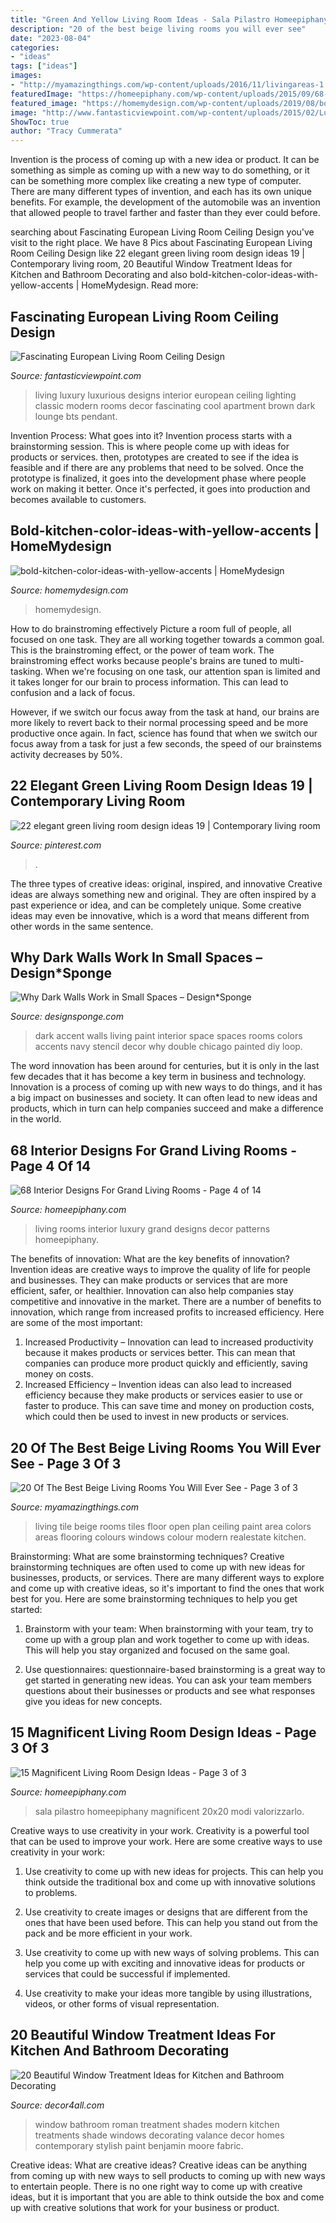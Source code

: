 ```yaml
---
title: "Green And Yellow Living Room Ideas - Sala Pilastro Homeepiphany Magnificent 20x20 Modi Valorizzarlo"
description: "20 of the best beige living rooms you will ever see"
date: "2023-08-04"
categories:
- "ideas"
tags: ["ideas"]
images:
- "http://myamazingthings.com/wp-content/uploads/2016/11/livingareas-1.jpg"
featuredImage: "https://homeepiphany.com/wp-content/uploads/2015/09/68-Interior-Designs-For-Grand-Living-Rooms-19.jpg"
featured_image: "https://homemydesign.com/wp-content/uploads/2019/08/bold-kitchen-color-ideas-with-yellow-accents.jpg"
image: "http://www.fantasticviewpoint.com/wp-content/uploads/2015/02/Luxurious-Living-Room-Decorating-Ideas-Classic-Interior-Design-634x385.jpg"
ShowToc: true
author: "Tracy Cummerata"
---
```



Invention is the process of coming up with a new idea or product. It can be something as simple as coming up with a new way to do something, or it can be something more complex like creating a new type of computer. There are many different types of invention, and each has its own unique benefits. For example, the development of the automobile was an invention that allowed people to travel farther and faster than they ever could before.

	

		
searching about Fascinating European Living Room Ceiling Design you've visit to the right place. We have 8 Pics about Fascinating European Living Room Ceiling Design like 22 elegant green living room design ideas 19 | Contemporary living room, 20 Beautiful Window Treatment Ideas for Kitchen and Bathroom Decorating and also bold-kitchen-color-ideas-with-yellow-accents | HomeMydesign. Read more:
		
    
## Fascinating European Living Room Ceiling Design

<img loading=lazy src="http://www.fantasticviewpoint.com/wp-content/uploads/2015/02/Luxurious-Living-Room-Decorating-Ideas-Classic-Interior-Design-634x385.jpg" onerror="this.onerror=null;this.src='https://tse1.mm.bing.net/th?id=OIP.4nOkT9avaRwfENat8xa8IQHaEf&amp;pid=15.1';" alt="Fascinating European Living Room Ceiling Design">

_Source: fantasticviewpoint.com_

>living luxury luxurious designs interior european ceiling lighting classic modern rooms decor fascinating cool apartment brown dark lounge bts pendant. 

	

Invention Process: What goes into it?
Invention process starts with a brainstorming session. This is where people come up with ideas for products or services. then, prototypes are created to see if the idea is feasible and if there are any problems that need to be solved. Once the prototype is finalized, it goes into the development phase where people work on making it better. Once it's perfected, it goes into production and becomes available to customers.

    
## Bold-kitchen-color-ideas-with-yellow-accents | HomeMydesign

<img loading=lazy src="https://homemydesign.com/wp-content/uploads/2019/08/bold-kitchen-color-ideas-with-yellow-accents.jpg" onerror="this.onerror=null;this.src='https://tse1.mm.bing.net/th?id=OIP.FnqC6iUjjCz3rchu-xiVdAHaLH&amp;pid=15.1';" alt="bold-kitchen-color-ideas-with-yellow-accents | HomeMydesign">

_Source: homemydesign.com_

>homemydesign. 

	

How to do brainstroming effectively
Picture a room full of people, all focused on one task. They are all working together towards a common goal. This is the brainstroming effect, or the power of team work.
The brainstroming effect works because people's brains are tuned to multi-tasking. When we're focusing on one task, our attention span is limited and it takes longer for our brain to process information. This can lead to confusion and a lack of focus.

However, if we switch our focus away from the task at hand, our brains are more likely to revert back to their normal processing speed and be more productive once again. In fact, science has found that when we switch our focus away from a task for just a few seconds, the speed of our brainstems activity decreases by 50%.

    
## 22 Elegant Green Living Room Design Ideas 19 | Contemporary Living Room

<img loading=lazy src="https://i.pinimg.com/736x/56/94/98/569498a42b0bee3d158eac25984724a5.jpg" onerror="this.onerror=null;this.src='https://tse3.mm.bing.net/th?id=OIP.rz1fP-Lyjnfz1FKP4-RMngHaJ4&amp;pid=15.1';" alt="22 elegant green living room design ideas 19 | Contemporary living room">

_Source: pinterest.com_

>. 

	

The three types of creative ideas: original, inspired, and innovative
Creative ideas are always something new and original. They are often inspired by a past experience or idea, and can be completely unique. Some creative ideas may even be innovative, which is a word that means different from other words in the same sentence.

    
## Why Dark Walls Work In Small Spaces – Design*Sponge

<img loading=lazy src="https://www.designsponge.com/wp-content/uploads/2015/11/03_amberhampton.jpg" onerror="this.onerror=null;this.src='https://tse2.mm.bing.net/th?id=OIP.CQ1xjco_PB4fqMWvqx5QZAHaKh&amp;pid=15.1';" alt="Why Dark Walls Work in Small Spaces – Design*Sponge">

_Source: designsponge.com_

>dark accent walls living paint interior space spaces rooms colors accents navy stencil decor why double chicago painted diy loop. 

	

The word innovation has been around for centuries, but it is only in the last few decades that it has become a key term in business and technology. Innovation is a process of coming up with new ways to do things, and it has a big impact on businesses and society. It can often lead to new ideas and products, which in turn can help companies succeed and make a difference in the world.

    
## 68 Interior Designs For Grand Living Rooms - Page 4 Of 14

<img loading=lazy src="https://homeepiphany.com/wp-content/uploads/2015/09/68-Interior-Designs-For-Grand-Living-Rooms-19.jpg" onerror="this.onerror=null;this.src='https://tse1.mm.bing.net/th?id=OIP.L9jRcaarYwYy9bn5bJMZQAHaF8&amp;pid=15.1';" alt="68 Interior Designs For Grand Living Rooms - Page 4 of 14">

_Source: homeepiphany.com_

>living rooms interior luxury grand designs decor patterns homeepiphany. 

	

The benefits of innovation: What are the key benefits of innovation?
Invention ideas are creative ways to improve the quality of life for people and businesses. They can make products or services that are more efficient, safer, or healthier. Innovation can also help companies stay competitive and innovative in the market. There are a number of benefits to innovation, which range from increased profits to increased efficiency. Here are some of the most important: 
1. Increased Productivity – Innovation can lead to increased productivity because it makes products or services better. This can mean that companies can produce more product quickly and efficiently, saving money on costs. 
2. Increased Efficiency – Invention ideas can also lead to increased efficiency because they make products or services easier to use or faster to produce. This can save time and money on production costs, which could then be used to invest in new products or services.

    
## 20 Of The Best Beige Living Rooms You Will Ever See - Page 3 Of 3

<img loading=lazy src="http://myamazingthings.com/wp-content/uploads/2016/11/livingareas-1.jpg" onerror="this.onerror=null;this.src='https://tse3.mm.bing.net/th?id=OIP.YOTbQXZkploR0qo7dIwXgQHaFj&amp;pid=15.1';" alt="20 Of The Best Beige Living Rooms You Will Ever See - Page 3 of 3">

_Source: myamazingthings.com_

>living tile beige rooms tiles floor open plan ceiling paint area colors areas flooring colours windows colour modern realestate kitchen. 

	

Brainstorming: What are some brainstorming techniques?
Creative brainstorming techniques are often used to come up with new ideas for businesses, products, or services. There are many different ways to explore and come up with creative ideas, so it's important to find the ones that work best for you. Here are some brainstorming techniques to help you get started:
1. Brainstorm with your team: When brainstorming with your team, try to come up with a group plan and work together to come up with ideas. This will help you stay organized and focused on the same goal.

2. Use questionnaires: questionnaire-based brainstorming is a great way to get started in generating new ideas. You can ask your team members questions about their businesses or products and see what responses give you ideas for new concepts.


    
## 15 Magnificent Living Room Design Ideas - Page 3 Of 3

<img loading=lazy src="https://homeepiphany.com/wp-content/uploads/2017/09/living-rooms_412.jpg" onerror="this.onerror=null;this.src='https://tse3.mm.bing.net/th?id=OIP.rDg2pcTUbWkY3n8AE9yd6wHaJ4&amp;pid=15.1';" alt="15 Magnificent Living Room Design Ideas - Page 3 of 3">

_Source: homeepiphany.com_

>sala pilastro homeepiphany magnificent 20x20 modi valorizzarlo. 

	

Creative ways to use creativity in your work.
Creativity is a powerful tool that can be used to improve your work. Here are some creative ways to use creativity in your work:
1. Use creativity to come up with new ideas for projects. This can help you think outside the traditional box and come up with innovative solutions to problems.

2. Use creativity to create images or designs that are different from the ones that have been used before. This can help you stand out from the pack and be more efficient in your work.

3. Use creativity to come up with new ways of solving problems. This can help you come up with exciting and innovative ideas for products or services that could be successful if implemented.

4. Use creativity to make your ideas more tangible by using illustrations, videos, or other forms of visual representation.

    
## 20 Beautiful Window Treatment Ideas For Kitchen And Bathroom Decorating

<img loading=lazy src="http://www.decor4all.com/wp-content/uploads/2015/07/roman-shades-window-treatment-ideas-for-bathroom-decorating-1.jpg" onerror="this.onerror=null;this.src='https://tse1.mm.bing.net/th?id=OIP.TYeHy_myf2BfXm8_7MYiygAAAA&amp;pid=15.1';" alt="20 Beautiful Window Treatment Ideas for Kitchen and Bathroom Decorating">

_Source: decor4all.com_

>window bathroom roman treatment shades modern kitchen treatments shade windows decorating valance decor homes contemporary stylish paint benjamin moore fabric. 

	

Creative ideas: What are creative ideas?
Creative ideas can be anything from coming up with new ways to sell products to coming up with new ways to entertain people. There is no one right way to come up with creative ideas, but it is important that you are able to think outside the box and come up with creative solutions that work for your business or product.

